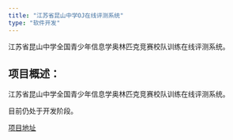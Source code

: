```yaml
---
title: "江苏省昆山中学OJ在线评测系统"
type: "软件开发"
---
```


江苏省昆山中学全国青少年信息学奥林匹克竞赛校队训练在线评测系统。

项目概述：
---
江苏省昆山中学全国青少年信息学奥林匹克竞赛校队训练在线评测系统。

目前仍处于开发阶段。

[项目地址](https://github.com/users/shaoyuanyu/projects/5/)